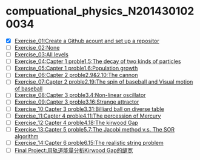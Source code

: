 # compuational_physics_N2014301020034
- [X] [Exercise_01:Create a Github acount and set up a repositor  ](https://github.com/52kylin/compuational_physics_N2014301020034/blob/Exercise_01/README.md)
- [ ] [Exercise_02:None ]()
- [ ] [Exercise_03:All levels]()
- [ ] [Exercise_04:Capter 1 proble1.5:The decay of two kinds of particles ]()
- [ ] [Exercise_05:Capter 1 proble1.6:Population growth ]()
- [ ] [Exercise_06:Capter 2 proble2.9&2.10:The cannon ]()
- [ ] [Exercise_07:Capter 2 proble2.19:The spin of baseball and Visual motion of baseball ]()
- [ ] [Exercise_08:Capter 3 proble3.4:Non-linear oscillator ]()
- [ ] [Exercise_09:Capter 3 proble3.16:Strange attractor ]()
- [ ] [Exercise_10:Capter 3 proble3.31:Billiard ball on diverse table ]()
- [ ] [Exercise_11:Capter 4 proble4.11:The percession of Mercury ]()
- [ ] [Exercise_12:Capter 4 proble4.18:The kirwood Gap ]()
- [ ] [Exercise_13:Capter 5 proble5.7:The Jacobi method v.s. The SOR algorithm ]()
- [ ] [Exercise_14:Capter 6 proble6.15:The realistic string problem ]()
- [ ] [Final Project:用轨道能量分析Kirwood Gap的缝宽 ]()
